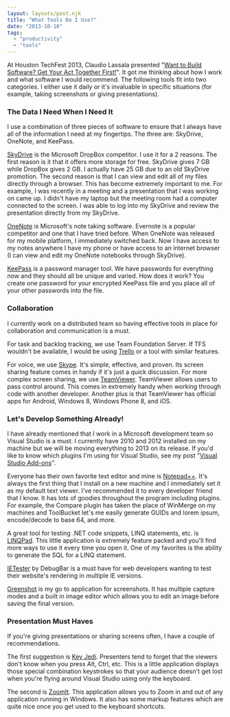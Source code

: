 ```yaml
---
layout: layouts/post.njk
title: "What Tools Do I Use?"
date: "2013-10-10"
tags: 
  - "productivity"
  - "tools"
---
```


At Houston TechFest 2013, Claudio Lassala presented "[Want to Build Software? Get Your Act Together First!](http://lassala.net/2013/10/03/material-from-my-presentations-at-htf-2013/ "Claudio Lassala's Material from Houston TechFest 2013 Presentations")". It got me thinking about how I work and what software I would recommend. The following tools fit into two categories. I either use it daily or it's invaluable in specific situations (for example, taking screenshots or giving presentations).

<h3>The Data I Need When I Need It</h3>

I use a combination of three pieces of software to ensure that I always have all of the information I need at my fingertips. The three are: SkyDrive, OneNote, and KeePass.

[SkyDrive](http://windows.microsoft.com/en-US/skydrive/download "Microsoft SkyDrive") is the Microsoft DropBox competitor. I use it for a 2 reasons. The first reason is it that it offers more storage for free. SkyDrive gives 7 GB while DropBox gives 2 GB. I actually have 25 GB due to an old SkyDrive promotion. The second reason is that I can view and edit all of my files directly through a browser. This has become extremely important to me. For example, I was recently in a meeting and a presentation that I was working on came up. I didn't have my laptop but the meeting room had a computer connected to the screen. I was able to log into my SkyDrive and review the presentation directly from my SkyDrive.

[OneNote](http://office.microsoft.com/en-us/onenote/ "Microsoft OneNote") is Microsoft's note taking software. Evernote is a popular competitor and one that I have tried before. When OneNote was released for my mobile platform, I immediately switched back. Now I have access to my notes anywhere I have my phone or have access to an internet browser (I can view and edit my OneNote notebooks through SkyDrive).

[KeePass](http://keepass.info/ "KeePass Password Manager") is a password manager tool. We have passwords for everything now and they should all be unique and varied. How does it work? You create one password for your encrypted KeePass file and you place all of your other passwords into the file.

<h3>Collaboration</h3>

I currently work on a distributed team so having effective tools in place for collaboration and communication is a must.

For task and backlog tracking, we use Team Foundation Server. If TFS wouldn't be available, I would be using [Trello](https://trello.com/ "Trello") or a tool with similar features.

For voice, we use [Skype](http://www.skype.com "Skype"). It's simple, effective, and proven. Its screen sharing feature comes in handy if it's just a quick discussion. For more complex screen sharing, we use [TeamViewer](http://www.teamviewer.com "TeamViewer"). TeamViewer allows users to pass control around. This comes in extremely handy when working through code with another developer. Another plus is that TeamViewer has official apps for Android, Windows 8, Windows Phone 8, and iOS.

<h3>Let's Develop Something Already!</h3>

I have already mentioned that I work in a Microsoft development team so Visual Studio is a must. I currently have 2010 and 2012 installed on my machine but we will be moving everything to 2013 on its release. If you'd like to know which plugins I'm using for Visual Studio, see my post "[Visual Studio Add-ons](../../2011/2011-08-26-visual-studio-add-ons/ "Visual Studio Add-ons")".

Everyone has their own favorite text editor and mine is [Notepad++](http://notepad-plus-plus.org/ "NotePad++"). It's always the first thing that I install on a new machine and I immediately set it as my default text viewer. I've recommended it to every developer friend that I know. It has lots of goodies throughout the program including plugins. For example, the Compare plugin has taken the place of WinMerge on my machines and ToolBucket let's me easily generate GUIDs and lorem ipsum, encode/decode to base 64, and more.

A great tool for testing .NET code snippets, LINQ statements, etc. is [LINQPad](http://www.linqpad.net/ "LINQPad"). This little application is extremely feature packed and you'll find more ways to use it every time you open it. One of my favorites is the ability to generate the SQL for a LINQ statement.

[IETester](http://www.my-debugbar.com/wiki/IETester/HomePage "IETester") by DebugBar is a must have for web developers wanting to test their website's rendering in multiple IE versions.

[Greenshot](http://getgreenshot.org/ "Greenshot") is my go to application for screenshots. It has multiple capture modes and a built in image editor which allows you to edit an image before saving the final version.

<h3>Presentation Must Haves</h3>

If you're giving presentations or sharing screens often, I have a couple of recommendations.

The first suggestion is [Key Jedi](http://osherove.com/tools/ "Key Jedi"). Presenters tend to forget that the viewers don't know when you press Alt, Ctrl, etc. This is a little application displays those special combination keystrokes so that your audience doesn't get lost when you're flying around Visual Studio using only the keyboard.

The second is [ZoomIt](http://technet.microsoft.com/en-us/sysinternals/bb897434.aspx "ZoomIt"). This application allows you to Zoom in and out of any application running in Windows. It also has some markup features which are quite nice once you get used to the keyboard shortcuts.

